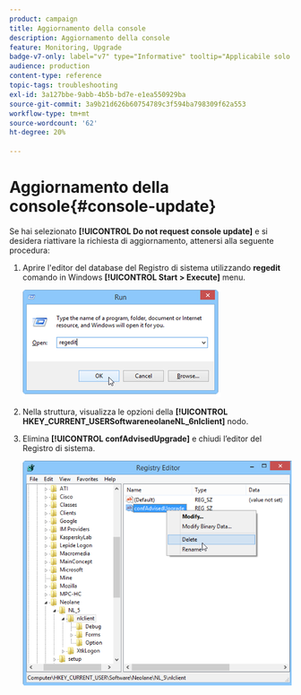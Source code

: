 ```yaml
---
product: campaign
title: Aggiornamento della console
description: Aggiornamento della console
feature: Monitoring, Upgrade
badge-v7-only: label="v7" type="Informative" tooltip="Applicabile solo a Campaign Classic v7"
audience: production
content-type: reference
topic-tags: troubleshooting
exl-id: 3a127bbe-9abb-4b5b-bd7e-e1ea550929ba
source-git-commit: 3a9b21d626b60754789c3f594ba798309f62a553
workflow-type: tm+mt
source-wordcount: '62'
ht-degree: 20%

---
```


# Aggiornamento della console{#console-update}



Se hai selezionato **[!UICONTROL Do not request console update]** e si desidera riattivare la richiesta di aggiornamento, attenersi alla seguente procedura:

1. Aprire l&#39;editor del database del Registro di sistema utilizzando **regedit** comando in Windows **[!UICONTROL Start > Execute]** menu.

   ![](assets/ncs_console_update_1.png)

1. Nella struttura, visualizza le opzioni della **[!UICONTROL HKEY_CURRENT_USERSoftwareneolaneNL_6nlclient]** nodo.
1. Elimina **[!UICONTROL confAdvisedUpgrade]** e chiudi l’editor del Registro di sistema.

   ![](assets/ncs_console_update_2.png)
